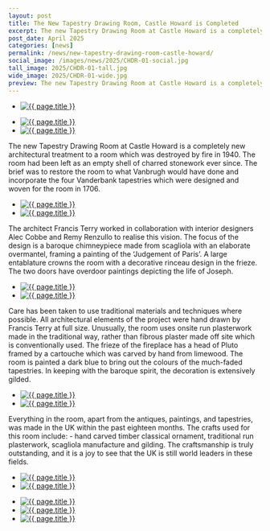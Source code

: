 ```yaml
---
layout: post
title: The New Tapestry Drawing Room, Castle Howard is Completed
excerpt: The new Tapestry Drawing Room at Castle Howard is a completely new architectural treatment to a room which was destroyed by fire in 1940.
post_date: April 2025
categories: [news]
permalink: /news/new-tapestry-drawing-room-castle-howard/
social_image: /images/news/2025/CHDR-01-social.jpg
tall_image: 2025/CHDR-01-tall.jpg
wide_image: 2025/CHDR-01-wide.jpg
preview: The new Tapestry Drawing Room at Castle Howard is a completely new architectural treatment to a room which was destroyed by fire in 1940.
---
```


<ul class="list">
	<li class="full">
		<a class="fancybox" rel="group" href="/images/news/2025/CHDR-01.jpg" title="{{ page.title }}">
			<img src="/images/news/2025/thumbs/CHDR-01.jpg" alt="{{ page.title }}">
		</a>
	</li>
</ul>
<ul class="list">
	<li class="half">
		<a class="fancybox" rel="group" href="/images/news/2025/CHDR-02.jpg" title="{{ page.title }}">
			<img src="/images/news/2025/thumbs/CHDR-02.jpg" alt="{{ page.title }}" />
		</a>
	</li>
	<li class="half">
		<a class="fancybox" rel="group" href="/images/news/2025/CHDR-03.jpg"  title="{{ page.title }}">
			<img src="/images/news/2025/thumbs/CHDR-03.jpg" alt="{{ page.title }}" />
		</a>
	</li>
</ul>

The new Tapestry Drawing Room at Castle Howard is a completely new architectural treatment to a room which was destroyed by fire in 1940. The room had been left as an empty shell of charred stonework ever since. The brief was to restore the room to what Vanbrugh would have done and incorporate the four Vanderbank tapestries which were designed and woven for the room in 1706.

<ul class="list">
	<li class="half">
		<a class="fancybox" rel="group" href="/images/news/2025/CHDR-04.jpg" title="{{ page.title }}">
			<img src="/images/news/2025/thumbs/CHDR-04.jpg" alt="{{ page.title }}" />
		</a>
	</li>
	<li class="half">
		<a class="fancybox" rel="group" href="/images/news/2025/CHDR-05.jpg"  title="{{ page.title }}">
			<img src="/images/news/2025/thumbs/CHDR-05.jpg" alt="{{ page.title }}" />
		</a>
	</li>
</ul>

The architect Francis Terry worked in collaboration with interior designers Alec Cobbe and Remy Renzullo to realise this vision. The focus of the design is a baroque chimneypiece made from scagliola with an elaborate overmantel, framing a painting of the ‘Judgement of Paris’. A large entablature crowns the room with a decorative rinceau design in the frieze. The two doors have overdoor paintings depicting the life of Joseph.

<ul class="list">
	<li class="half">
		<a class="fancybox" rel="group" href="/images/news/2025/CHDR-06.jpg" title="{{ page.title }}">
			<img src="/images/news/2025/thumbs/CHDR-06.jpg" alt="{{ page.title }}" />
		</a>
	</li>
	<li class="half">
		<a class="fancybox" rel="group" href="/images/news/2025/CHDR-07.jpg"  title="{{ page.title }}">
			<img src="/images/news/2025/thumbs/CHDR-07.jpg" alt="{{ page.title }}" />
		</a>
	</li>
</ul>

Care has been taken to use traditional materials and techniques where possible. All architectural elements of the project were hand drawn by Francis Terry at full size.  Unusually, the room uses onsite run plasterwork made in the traditional way, rather than fibrous plaster made off site which is conventionally used. The frieze of the fireplace has a head of Pluto framed by a cartouche which was carved by hand from limewood. The room is painted a dark blue to bring out the colours of the much-faded tapestries. In keeping with the baroque spirit, the decoration is extensively gilded.

<ul class="list">
	<li class="half">
		<a class="fancybox" rel="group" href="/images/news/2025/CHDR-08.jpg" title="{{ page.title }}">
			<img src="/images/news/2025/thumbs/CHDR-08.jpg" alt="{{ page.title }}" />
		</a>
	</li>
	<li class="half">
		<a class="fancybox" rel="group" href="/images/news/2025/CHDR-09.jpg"  title="{{ page.title }}">
			<img src="/images/news/2025/CHDR-09.jpg" alt="{{ page.title }}" />
		</a>
	</li>
</ul>

Everything in the room, apart from the antiques, paintings, and tapestries, was made in the UK within the past eighteen months. The crafts used for this room include: - hand carved timber classical ornament, traditional run plasterwork, scagliola manufacture and gilding. The craftsmanship is truly outstanding, and it is a joy to see that the UK is still world leaders in these fields.

<ul class="list">
	<li class="half">
		<a class="fancybox" rel="group" href="/images/news/2025/CHDR-10.jpg" title="{{ page.title }}">
			<img src="/images/news/2025/thumbs/CHDR-10.jpg" alt="{{ page.title }}" />
		</a>
	</li>
	<li class="half">
		<a class="fancybox" rel="group" href="/images/news/2025/CHDR-11.jpg"  title="{{ page.title }}">
			<img src="/images/news/2025/thumbs/CHDR-11.jpg" alt="{{ page.title }}" />
		</a>
	</li>
</ul>
<ul class="list">
	<li class="third">
		<a class="fancybox" rel="group" href="/images/news/2025/CHDR-12.jpg" title="{{ page.title }}">
			<img src="/images/news/2025/thumbs/CHDR-12.jpg" alt="{{ page.title }}" />
		</a>
	</li>
	<li class="third">
		<a class="fancybox" rel="group" href="/images/news/2025/CHDR-13.jpg"  title="{{ page.title }}">
			<img src="/images/news/2025/thumbs/CHDR-13.jpg" alt="{{ page.title }}" />
		</a>
	</li>
	<li class="third">
		<a class="fancybox" rel="group" href="/images/news/2025/CHDR-14.jpg"  title="{{ page.title }}">
			<img src="/images/news/2025/thumbs/CHDR-14.jpg" alt="{{ page.title }}" />
		</a>
	</li>
</ul>